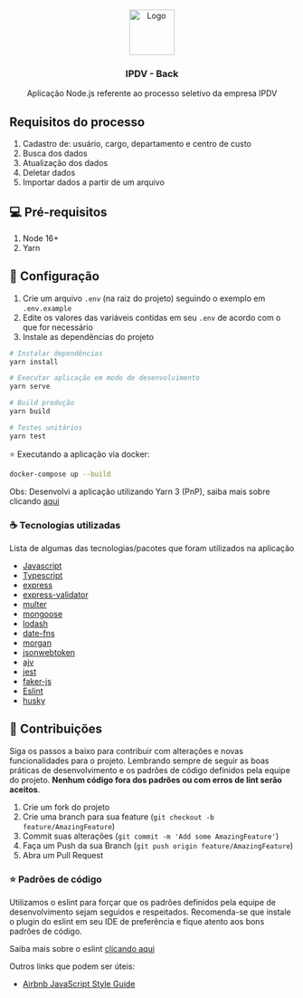 <!-- PROJECT LOGO -->
<br />
<p align="center">
  <img src="https://github.com/othneildrew/Best-README-Template/raw/master/images/logo.png" alt="Logo" width="80" height="80">

  <h3 align="center">IPDV - Back</h3>

  <p align="center">
    Aplicação Node.js referente ao processo seletivo da empresa IPDV
  </p>
</p>

## Requisitos do processo

1. Cadastro de: usuário, cargo, departamento e centro de custo
1. Busca dos dados
1. Atualização dos dados
1. Deletar dados
1. Importar dados a partir de um arquivo

## 💻 Pré-requisitos

1. Node 16+
1. Yarn

## 🚀 Configuração

1. Crie um arquivo `.env` (na raiz do projeto) seguindo o exemplo em `.env.example`
2. Edite os valores das variáveis contidas em seu `.env` de acordo com o que for necessário
3. Instale as dependências do projeto

```sh
# Instalar dependências
yarn install
```

```sh
# Executar aplicação em modo de desenvolvimento
yarn serve
```

```sh
# Build produção
yarn build
```

```sh
# Testes unitários
yarn test
```

⭐ Executando a aplicação via docker:
```sh
docker-compose up --build
```

Obs: Desenvolvi a aplicação utilizando Yarn 3 (PnP), saiba mais sobre clicando [aqui](https://yarnpkg.com/features/pnp)

### ☕ Tecnologias utilizadas

Lista de algumas das tecnologias/pacotes que foram utilizados na aplicação

* [Javascript](https://www.javascript.com/)
* [Typescript](https://www.typescriptlang.org/)
* [express](https://www.npmjs.com/package/express)
* [express-validator](https://www.npmjs.com/package/express-validator)
* [multer](https://www.npmjs.com/package/multer)
* [mongoose](https://mongoosejs.com/)
* [lodash](https://www.npmjs.com/package/lodash)
* [date-fns](https://www.npmjs.com/package/date-fns)
* [morgan](https://www.npmjs.com/package/morgan)
* [jsonwebtoken](https://www.npmjs.com/package/jsonwebtoken)
* [ajv](https://ajv.js.org/)
* [jest](https://www.npmjs.com/package/jest)
* [faker-js](https://www.npmjs.com/package/@faker-js/faker)
* [Eslint](https://eslint.org/)
* [husky](https://www.npmjs.com/package/husky)

## 🤝 Contribuições

Siga os passos a baixo para contribuir com alterações e novas funcionalidades para o projeto. Lembrando sempre de seguir as boas práticas de desenvolvimento e os padrões de código definidos pela equipe do projeto. **Nenhum código fora dos padrões ou com erros de lint serão aceitos**.

1. Crie um fork do projeto
2. Crie uma branch para sua feature (`git checkout -b feature/AmazingFeature`)
3. Commit suas alterações (`git commit -m 'Add some AmazingFeature'`)
4. Faça um Push da sua Branch  (`git push origin feature/AmazingFeature`)
5. Abra um Pull Request

### ⭐ Padrões de código

Utilizamos o eslint para forçar que os padrões definidos pela equipe de desenvolvimento sejam seguidos e respeitados. Recomenda-se que instale o plugin do eslint em seu IDE de preferência e fique atento aos bons padrões de código.

Saiba mais sobre o eslint [clicando aqui](https://github.com/eslint/eslint)

Outros links que podem ser úteis:

* [Airbnb JavaScript Style Guide](https://github.com/airbnb/javascript)
